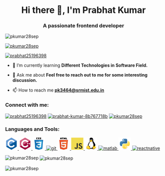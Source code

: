 
<h1 align="center">Hi there 👋, I'm Prabhat Kumar</h1>
<h3 align="center">A passionate frontend developer</h3>

<p align="left"> <img src="https://komarev.com/ghpvc/?username=pkumar28sep&label=Profile%20views&color=0e75b6&style=flat" alt="pkumar28sep" /> </p>

<p align="left"> <a href="https://github.com/ryo-ma/github-profile-trophy"><img src="https://github-profile-trophy.vercel.app/?username=pkumar28sep" alt="pkumar28sep" /></a> </p>

<p align="left"> <a href="https://twitter.com/prabhat25196398" target="blank"><img src="https://img.shields.io/twitter/follow/prabhat25196398?logo=twitter&style=for-the-badge" alt="prabhat25196398" /></a> </p>

- 🌱 I’m currently learning **Different Technologies in Software Field.**

- 💬 Ask me about **Feel free to reach out to me for some interesting discussion.**

- 📫 How to reach me **pk3464@srmist.edu.in**

<h3 align="left">Connect with me:</h3>
<p align="left">
<a href="https://twitter.com/prabhat25196398" target="blank"><img align="center" src="https://raw.githubusercontent.com/rahuldkjain/github-profile-readme-generator/master/src/images/icons/Social/twitter.svg" alt="prabhat25196398" height="30" width="40" /></a>
<a href="https://linkedin.com/in/prabhat-kumar-8b767718b" target="blank"><img align="center" src="https://raw.githubusercontent.com/rahuldkjain/github-profile-readme-generator/master/src/images/icons/Social/linked-in-alt.svg" alt="prabhat-kumar-8b767718b" height="30" width="40" /></a>
<a href="https://www.leetcode.com/pkuma28sep" target="blank"><img align="center" src="https://raw.githubusercontent.com/rahuldkjain/github-profile-readme-generator/master/src/images/icons/Social/leet-code.svg" alt="pkumar28sep" height="30" width="40" /></a>
</p>

<h3 align="left">Languages and Tools:</h3>
<p align="left"> <a href="https://www.cprogramming.com/" target="_blank"> <img src="https://raw.githubusercontent.com/devicons/devicon/master/icons/c/c-original.svg" alt="c" width="40" height="40"/> </a> <a href="https://www.w3schools.com/cpp/" target="_blank"> <img src="https://raw.githubusercontent.com/devicons/devicon/master/icons/cplusplus/cplusplus-original.svg" alt="cplusplus" width="40" height="40"/> </a> <a href="https://www.w3schools.com/css/" target="_blank"> <img src="https://raw.githubusercontent.com/devicons/devicon/master/icons/css3/css3-original-wordmark.svg" alt="css3" width="40" height="40"/> </a> <a href="https://git-scm.com/" target="_blank"> <img src="https://www.vectorlogo.zone/logos/git-scm/git-scm-icon.svg" alt="git" width="40" height="40"/> </a> <a href="https://www.w3.org/html/" target="_blank"> <img src="https://raw.githubusercontent.com/devicons/devicon/master/icons/html5/html5-original-wordmark.svg" alt="html5" width="40" height="40"/> </a> <a href="https://developer.mozilla.org/en-US/docs/Web/JavaScript" target="_blank"> <img src="https://raw.githubusercontent.com/devicons/devicon/master/icons/javascript/javascript-original.svg" alt="javascript" width="40" height="40"/> </a> <a href="https://www.linux.org/" target="_blank"> <img src="https://raw.githubusercontent.com/devicons/devicon/master/icons/linux/linux-original.svg" alt="linux" width="40" height="40"/> </a> <a href="https://www.mathworks.com/" target="_blank"> <img src="https://upload.wikimedia.org/wikipedia/commons/2/21/Matlab_Logo.png" alt="matlab" width="40" height="40"/> </a> <a href="https://www.python.org" target="_blank"> <img src="https://raw.githubusercontent.com/devicons/devicon/master/icons/python/python-original.svg" alt="python" width="40" height="40"/> </a> <a href="https://reactnative.dev/" target="_blank"> <img src="https://reactnative.dev/img/header_logo.svg" alt="reactnative" width="40" height="40"/> </a> </p>

<p><img align="left" src="https://github-readme-stats.vercel.app/api/top-langs?username=pkumar28sep&show_icons=true&locale=en&layout=compact" alt="pkumar28sep" /></p>

<p>&nbsp;<img align="center" src="https://github-readme-stats.vercel.app/api?username=pkumar28sep&show_icons=true&locale=en" alt="pkumar28sep" /></p>

<p><img align="center" src="https://github-readme-streak-stats.herokuapp.com/?user=pkumar28sep&" alt="pkumar28sep" /></p>
